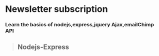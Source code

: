 Newsletter subscription
=======================


### Learn the basics of nodejs,express,jquery Ajax,emailChimp API

> ## Nodejs-Express
>